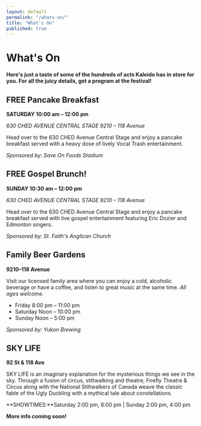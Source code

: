 ```yaml
---
layout: default
permalink: "/whats-on/"
title: "What's On"
published: true
---
```





# What's On
**Here's just a taste of some of the hundreds of acts Kaleido has in store for you. For all the juicy details, get a program at the festival!**

## FREE Pancake Breakfast
**SATURDAY 10:00 am – 12:00 pm**

*630 CHED AVENUE CENTRAL STAGE 9210 – 118 Avenue*

Head over to the 630 CHED Avenue Central Stage and enjoy a pancake breakfast served with a heavy dose of lively Vocal Trash entertainment. 

_Sponsored by: Save On Foods Stadium_

## FREE Gospel Brunch!
**SUNDAY 10:30 am – 12:00 pm**

*630 CHED AVENUE CENTRAL STAGE 9210 – 118 Avenue*

Head over to the 630 CHED Avenue Central Stage and enjoy a pancake breakfast served with live gospel entertainment featuring Eric Dozier and Edmonton singers. 

_Sponsored by: St. Faith's Anglican Church_


## Family Beer Gardens
**9210–118 Avenue**

Visit our licensed family area where you can enjoy a cold, alcoholic beverage or have a coffee, and listen to great music at the same time. *All ages welcome.*

* Friday 8:00 pm – 11:00 pm
* Saturday Noon – 10:00 pm
* Sunday Noon – 5:00 pm

_Sponsored by: Yukon Brewing_

## SKY LIFE
**92 St & 118 Ave**

SKY LIFE is an imaginary explanation for the mysterious things we see in the sky. Through a fusion of circus, 
stiltwalking and theatre, Firefly Theatre & Circus along with the National Stiltwalkers of Canada weave the classic fable of the 
Ugly Duckling with a mythical tale about constellations. 

**SHOWTIMES:**Saturday 2:00 pm, 6:00 pm | Sunday 2:00 pm, 4:00 pm

**More info coming soon!**

<!--## Capoeira Annual Event & Belt Ceremony
**91 Street & 118 Avenue - Saturday 3:30pm – 6:00 pm**

Capoeira is an acrobatic martial art and dance form from Brazil. Once a year Capoeira students congregate to demonstrate their acrobatic skills and challenge their masters to earn a new belt. Featuring highly skilled masters visiting from across North America and Brazil, this ceremony is a spectacle that shouldn’t be missed!

## 12FOOT12 Installation Challenge
**118 Avenue & 91 Street**

Cheer on artists and designers as they create an installation within a 12x12x12 foot space. There’s no telling what they’ll create!

## Snap your Joy!
**9225 – 118 AVE (IN FRONT OF NINA HAGGERTY CENTRE FOR THE ARTS)**

When someone smiles at you, it's hard not to smile back, because joy is contagious. Smile in front of this unusual photo booth inspired by Soul Pancake and where people can snap their many expressions of joy, from laughter and excitement to contentment and success.

## Tsunami Brothers
**Arts Hub 118 Back Balcony Saturday at 3:30 pm**

Surf’s up! Way up! Catch the Tsunami wave of fabulous retro music.

## Spandy Andy
Spandy Andy will leave you bewildered with his zany dance moves, quirky personality and vibrant spandex outfits. WARNING: this boy's smile is infectious!

## Junk in Your Trunk Garage Sale
**92 ST & 118 AVE | 12:00 – 6:00 pm**

What happens when you take the "car" out of the "Garage"? You have an ingenious style of Garage Sale that uses the trunk of a car as the display window! Need stuff? We got stuff. Browse or Buy!

## Kalabanté Acrobatics
**Park Playground (9210 – 118 Avenue) at 3:30 pm**

An energy-charged performance of circus techniques fuelled by African drums.
-->
